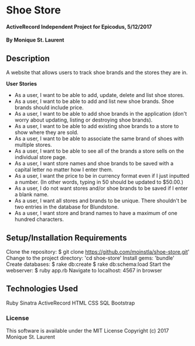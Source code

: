 # Shoe Store

#### ActiveRecord Independent Project for Epicodus, 5/12/2017

#### By Monique St. Laurent

## Description

A website that allows users to track shoe brands and the stores they are in.

**User Stories**

* As a user, I want to be able to add, update, delete and list shoe stores.
* As a user, I want to be able to add and list new shoe brands. Shoe brands should include price.
* As a user, I want to be able to add shoe brands in the application (don't worry about updating,  listing or destroying shoe brands).
* As a user, I want to be able to add existing shoe brands to a store to show where they are sold.
* As a user, I want to be able to associate the same brand of shoes with multiple stores.
* As a user, I want to be able to see all of the brands a store sells on the individual store page.
* As a user, I want store names and shoe brands to be saved with a capital letter no matter how I enter them.
* As a user, I want the price to be in currency format even if I just inputted a number. (In other words, typing in 50 should be updated to $50.00.)
* As a user, I do not want stores and/or shoe brands to be saved if I enter a blank name.
* As a user, I want all stores and brands to be unique. There shouldn't be two entries in the database for Blundstone.
* As a user, I want store and brand names to have a maximum of one hundred characters.

## Setup/Installation Requirements

Clone the repository: $ git clone https://github.com/moinstla/shoe-store.git'
Change to the project directory: 'cd shoe-store'
Install gems: 'bundle'
Create databases:
$ rake db:create
$ rake db:schema:load
Start the webserver: $ ruby app.rb
Navigate to localhost: 4567 in browser

## Technologies Used

Ruby
Sinatra
ActiveRecord
HTML
CSS
SQL
Bootstrap

### License

This software is available under the MIT License Copyright (c) 2017 Monique St. Laurent
